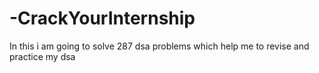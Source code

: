 # -CrackYourInternship
In this i am going to solve 287 dsa problems which help me to revise and practice my dsa 
